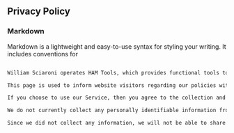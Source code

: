 ## Privacy Policy


### Markdown

Markdown is a lightweight and easy-to-use syntax for styling your writing. It includes conventions for

```markdown

William Sciaroni operates HAM Tools, which provides functional tools to amateur radio operators.

This page is used to inform website visitors regarding our policies with the collection, use, and disclosure of Personal Information if anyone decided to use our app.

If you choose to use our Service, then you agree to the collection and use of information in relation with this policy. The Personal Information that we collect are used for providing and improving the Service. We will not use or share your information with anyone except as described in this Privacy Policy.

We do not currently collect any personally identifiable information from the app. What you enter is sent directly to the API of the corresponding search tool that you select.

Since we did not collect any information, we will not be able to share any information.


```
